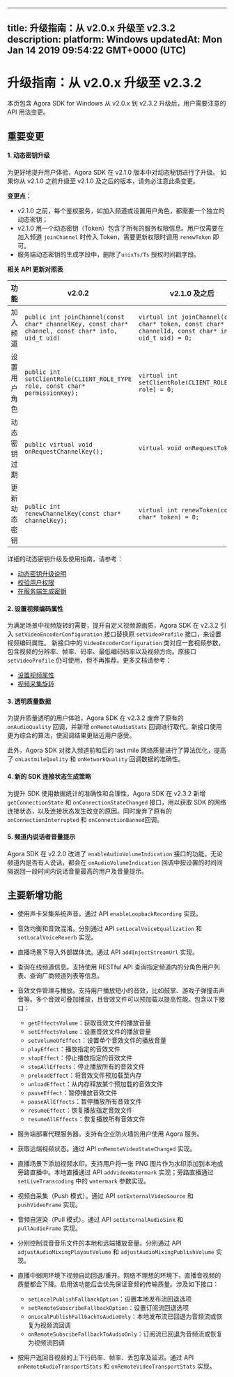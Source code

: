 
---
title: 升级指南：从 v2.0.x 升级至 v2.3.2 
description: 
platform: Windows
updatedAt: Mon Jan 14 2019 09:54:22 GMT+0000 (UTC)
---
# 升级指南：从 v2.0.x 升级至 v2.3.2 
本页包含 Agora SDK for Windows 从 v2.0.x 到 v2.3.2 升级后，用户需要注意的 API 用法变更。

## 重要变更

#### 1. 动态密钥升级

为更好地提升用户体验，Agora SDK 在 v2.1.0 版本中对动态秘钥进行了升级。 如果你从 v2.1.0 之前升级至 v2.1.0 及之后的版本，请务必注意此条变更。

**变更点：**

- v2.1.0 之前，每个鉴权服务，如加入频道或设置用户角色，都需要一个独立的动态密钥；
- v2.1.0 用一个动态密钥（Token）包含了所有的服务权限信息。用户仅需要在加入频道 `joinChannel` 时传入  Token，需要更新权限时调用 `renewToken` 即可。
- 服务端动态密钥的生成字段中，删除了`unixTs/Ts` 授权时间戳字段。

**相关 API 更新对照表**

| **功能**     | **v2.0.2**                                                   | **v2.1.0** 及之后                                            |
| ------------ | ------------------------------------------------------------ | ------------------------------------------------------------ |
| 加入频道     | `public int joinChannel(const char* channelKey, const char* channel, const char* info, uid_t uid)` | `virtual int joinChannel(const char* token, const char* channelId, const char* info, uid_t uid) = 0;` |
| 设置用户角色 | `public int setClientRole(CLIENT_ROLE_TYPE role, const char* permissionKey);` | `virtual int setClientRole(CLIENT_ROLE_TYPE role) = 0;`      |
| 动态密钥过期 | `public virtual void onRequestChannelKey();`                 | `virtual void onRequestToken();`                             |
| 更新动态密钥 | `public int renewChannelKey(const char* channelKey);`        | `virtual int renewToken(const char* token) = 0;`             |

详细的动态密钥升级及使用指南，请参考：

- [动态密钥升级说明](../../cn/Voice/token_migration.md)
- [校验用户权限](../../cn/Voice/token.md)
- [在服务端生成密钥](../../cn/Voice/token_server.md)

#### 2. 设置视频编码属性

为满足场景中视频旋转的需要，提升自定义视频源画质，Agora SDK 在 v2.3.2 引入 `setVideoEncoderConfiguration` 接口替换原 `setVideoProfile` 接口，来设置视频编码属性。 新接口中的 `VideoEncoderConfiguration` 类对应一套视频参数，包含视频的分辨率、帧率、码率、最低编码码率以及视频方向。原接口 `setVideoProfile` 仍可使用，但不再推荐。更多文档请参考：

- [设置视频属性](../../cn/Voice/videoProfile_windows.md)
- [视频采集旋转](../../cn/Voice/rotation_guide_android.md)

#### 3. 透明质量数据

为提升质量透明的用户体验，Agora SDK 在 v2.3.2 废弃了原有的 `onAudioQuality` 回调，并新增 `onRemoteAudioStats` 回调进行取代。新接口使用更为综合的算法，使回调结果更贴近用户感受。

此外，Agora SDK 对接入频道前和后的 last mile 网络质量进行了算法优化，提高了 `onLastmileQaulity` 和 `onNetworkQuality` 回调数据的准确性。


#### 4. 新的 SDK 连接状态生成策略

为提升 SDK 使用数据统计的准确性和合理性，Agora SDK 在 v2.3.2 新增 `getConnectionState` 和 `onConnectionStateChanged` 接口，用以获取 SDK 的网络连接状态，以及连接状态发生改变的原因。同时废弃了原有的 `onConnectionInterrupted` 和 `onConnectionBanned`回调。

#### 5. 频道内说话者音量提示

Agora SDK 在 v2.2.0 改进了 `enableAudioVolumeIndication` 接口的功能，无论频道内是否有人说话，都会在 `onAudioVolumeIndication` 回调中按设置的时间间隔返回一段时间内说话音量最高的用户及音量提示。

## 主要新增功能

- 使用声卡采集系统声音。通过 API `enableLoopbackRecording` 实现。
- 音效均衡和音效混淆。分别通过 API `setLocalVoiceEqualization` 和 `setLocalVoiceReverb` 实现。
- 直播场景下导入外部媒体流。通过 API `addInjectStreamUrl` 实现。
- 查询在线频道信息。支持使用 RESTful API 查询指定频道内的分角色用户列表、查询厂商频道列表等信息。
- 音效文件管理与播放。支持用户播放短小的音效，比如鼓掌、游戏子弹撞击声音等。多个音效可叠加播放，且音效文件可以预加载以提高性能。包含以下接口：

  - `getEffectsVolume`：获取音效文件的播放音量
  - `setEffectsVolume`：设置音效文件的播放音量
  - `setVolumeOfEffect`：设置单个音效文件的播放音量
  - `playEffect`：播放指定的音效文件
  - `stopEffect`：停止播放指定的音效文件
  - `stopAllEffects`：停止播放所有的音效文件
  - `preloadEffect`：将音效文件预加载至内存
  - `unloadEffect`：从内存释放某个预加载的音效文件
  - `pauseEffect`：暂停播放音效文件
  - `pauseAllEffects`：暂停播放所有音效文件
  - `resumeEffect`：恢复播放指定音效文件
  - `resumeAllEffects`：恢复播放所有音效文件
  
- 服务端部署代理服务器。支持有企业防火墙的用户使用 Agora 服务。
- 获取远端视频状态。通过 API `onRemoteVideoStateChanged` 实现。
- 直播场景下添加视频水印。支持用户将一张 PNG 图片作为水印添加到本地或旁路直播中。本地直播通过 API `addVideoWatermark` 实现；旁路直播通过 `setLiveTranscoding` 中的 `watermark` 参数实现。
- 视频自采集（Push 模式）。通过 API `setExternalVideoSource` 和 `pushVideoFrame` 实现。
- 音频自渲染（Pull 模式）。通过 API `setExternalAudioSink` 和 `pullAudioFrame` 实现。
- 分别控制混音音乐文件的本地和远端播放音量。分别通过 API `adjustAudioMixingPlayoutVolume` 和 `adjustAudioMixingPublishVolume` 实现。
- 直播中弱网环境下视频自动回退/重开。网络不理想的环境下，直播音视频的质量都会下降。启用该功能后会优先保证音频的传输质量。涉及如下接口：

  - `setLocalPublishFallbackOption`：设置本地发布流回退选项 
  - `setRemoteSubscribeFallbackOption`：设置订阅流回退选项
  - `onLocalPublishFallbackToAudioOnly`：本地发布流已回退为音频流或恢复为视频流回调
  - `onRemoteSubscibeFallbackToAudioOnly`：订阅流已回退为音频流或恢复为视频流回调
 
- 按用户返回音视频的上下行码率、帧率、丢包率及延迟。通过 API `onRemoteAudioTransportStats` 和 `onRemoteVideoTransportStats` 实现。


